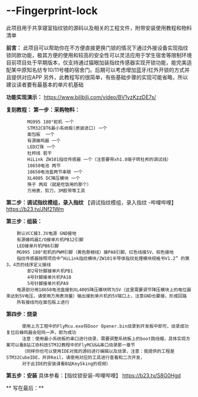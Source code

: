 # --Fingerprint-lock
此项目用于共享寝室指纹锁的源码以及相关的工程文件，附带安装使用教程和物料清单

**前言：**
  此项目可以帮助你在不方便直接更换门锁的情况下通过外接设备实现指纹锁同款功能，极其方便的使用和较高的安全性可以灵活应用于学生宿舍等限制环境
  目前项目处于早期版本，仅支持通过猫眼加装指纹传感器实现开锁功能，能完美适配某中原知名纺专10/11号楼的宿舍门。后期可以考虑增加蓝牙/红外开锁的方式并且提供对应APP
  另外，此教程写的很简单，有些基础步骤的实现可能省略，所以建议读者要有最基本的单片机基础

**功能实现演示：** https://www.bilibili.com/video/BV1yzKzzDE7s/

**复刻教程：** 
  **第一步：采购物料：**
  
            MG995 180°舵机 一个
            STM32C8T6最小系统板(原装进口) 一个
            面包板  一个
            有源蜂鸣器 一个
            LED灯珠 一个
            杜邦线 若干
            HiLink ZW101指纹传感器 一个（注意要带xh1.0端子转杜邦的调试线）
            18650电池 两节
            18650电池盒两节串联 一个
            XL4005 DC降压模块 一个
            筷子 两双（就是吃饭用的那个）
            万用表，剪刀，3M胶带等工具

  **第二步：调试指纹模组，录入指纹**
    【调试指纹模组，录入指纹 -哔哩哔哩】 https://b23.tv/JNf21Wm
  
  **第三步：组装：**
  
        默认VCC接3.3V电源 GND接地
        有源蜂鸣器I/O接单片机PB12引脚
        LED接单片机PB6引脚
        MG995 180°舵机的PWM引脚（黄色那根线）接PA8引脚，红色线接5V，棕色接地
        指纹传感器按照项目中“HiLink指纹模块/ZW101半导体指纹处理模块规格书V1.2” 的第3，4页的线序定义接线
            即2号针脚接单片机PB1
            4号针脚接单片机PA10
            5号针脚接单片机PA9
        电源部分用18650电池盒接到XL4005降压模块转为5V（这里需要调节降压模块上的电位器来达到5V电压，请使用万用表测量）输出接到单片机的5V端口上，注意GND也要接，形成回路
        所有接线均在面包板上进行

  **第四步：烧录**
  
          使用上方工程中的FlyMcu.exe将Door Opener.bin烧录到开发板中即可，烧录成功复位后蜂鸣器会短鸣一声，即为成功
          注意：使用最小系统板的串口进行烧录，需要调整系统板上的boot跳线帽，具体实现方案可以看B站江协科技STM32教程中的FlyMCU&&串口烧录那一章节
          （同样你也可以使用IDE对我的源码进行编辑以及烧录，注意：我提供的工程是STM32CubeIDE，并非Keil，请使用对应的工具进行查看和二次开发，
          对于此IDE的安装请看B站KeySking的视频）
          
  **第五步：安装**
  具体参看：【指纹锁安装-哔哩哔哩】 https://b23.tv/S8G0Hgd

**  写在最后：**
  
        
        
  
